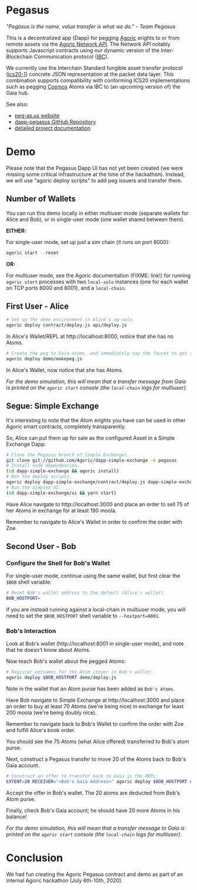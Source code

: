 # Pegasus

*"Pegasus is the name, value transfer is what we do." - Team Pegasus*

This is a decentralized app (Dapp) for pegging [Agoric](https://agoric.com) erights to or from remote assets via the [Agoric Network API](https://github.com/Agoric/agoric-sdk/blob/master/packages/SwingSet/docs/networking.md).  The Network API notably supports Javascript contracts using our dynamic version of the Inter-Blockchain Communication protocol ([IBC](https://cosmos.network/ibc)).

We currently use the Interchain Standard fungible asset transfer protocol ([ics20-1](https://github.com/cosmos/ics/tree/master/spec/ics-020-fungible-token-transfer)) concrete JSON representation at the packet data layer.  This combination supports compatibility with conforming ICS20 implementations such as pegging [Cosmos](https://cosmos.network) Atoms via IBC to (an upcoming version of) the Gaia hub.

See also:

* [peg-as.us website](https://peg-as.us)
* [dapp-pegasus GitHub Repository](https://github.com/agoric/dapp-pegasus)
* [detailed project documentation](https://docs.google.com/document/d/1m62GfGBxt0RhLx0x9qZJ907uEUsXYY4BRu-JsPhZ620/edit)

# Demo

Please note that the Pegasus Dapp UI has not yet been created (we were 
missing some critical infrastructure at the time of the hackathon).
Instead, we will use "agoric deploy scripts" to add peg issuers and transfer
them.

## Number of Wallets

You can run this demo locally in either multiuser mode (separate wallets for Alice and Bob), or in single-user mode (one wallet shared between them).

**EITHER:**

For single-user mode, set up just a sim chain (it runs on port 8000):
```js
agoric start --reset
```

**OR:**

For multiuser mode, see the Agoric documentation (FIXME: link!) for
running `agoric start` processes with two `local-solo` instances (one
for each wallet on TCP ports 8000 and 8001), and a `local-chain`.

## First User - Alice

```sh
# Set up the demo environment in Alice's ag-solo.
agoric deploy contract/deploy.js api/deploy.js
```

In Alice's Wallet/REPL at http://localhost:8000, notice that she has no Atoms.

```sh
# Create the peg to Gaia atoms, and immediately tap the faucet to get some.
agoric deploy demo/makepeg.js
```

In Alice's Wallet, now notice that she has Atoms.

*For the demo simulation, this will mean that a transfer message from Gaia is printed on the `agoric start` console (the `local-chain` logs for multiuser).*

## Segue: Simple Exchange

It's interesting to note that the Atom erights you have can be used in other Agoric smart contracts, completely transparently.

So, Alice can put them up for sale as the configured Asset in a Simple Exchange Dapp:

```sh
# Clone the Pegasus branch of Simple Exchange).
git clone git://github.com/Agoric/dapp-simple-exchange -b pegasus
# Install node dependencies.
(cd dapp-simple-exchange && agoric install)
# Run the deploy scripts.
agoric deploy dapp-simple-exchange/contract/deploy.js dapp-simple-exchange/api/deploy.js
# Run the simplex UI.
(cd dapp-simple-exchange/ui && yarn start)
```

Have Alice navigate to http://localhost:3000 and place an order to sell 75 of her Atoms in exchange for at least 190 moola.

Remember to navigate to Alice's Wallet in order to confirm the order with Zoe.

## Second User - Bob

### Configure the Shell for Bob's Wallet

For single-user mode, continue using the same wallet, but first clear the `$BOB` shell variable:

```sh
# Reset Bob's wallet address to the default (Alice's wallet).
BOB_HOSTPORT=
```

If you are instead running against a local-chain in multiuser mode, you will need to set the `$BOB_HOSTPORT` shell variable to `--hostport=8001`.

### Bob's Interaction

Look at Bob's wallet (http://localhost:8001 in single-user mode), and note that he doesn't know about Atoms.

Now teach Bob's wallet about the pegged Atoms:

```sh
# Register petnames for the Atom issuer in Bob's wallet:
agoric deploy $BOB_HOSTPORT demo/deploy.js
```

Note in the wallet that an Atom purse has been added as `Bob's Atoms`.

Have Bob navigate to Simple Exchange at http://localhost:3000 and place an order to buy at least 70 Atoms (we're being nice) in exchange for least 200 moola (we're being doubly nice).

Remember to navigate back to Bob's Wallet to confirm the order with Zoe and fulfill Alice's book order.

You should see the 75 Atoms (what Alice offered) transferred to Bob's atom purse.

Next, construct a Pegasus transfer to move 20 of the Atoms back to Bob's Gaia account.

```sh
# Construct an offer to transfer back to Gaia in the REPL:
EXTENT=20 RECEIVER="<Bob's Gaia Address>" agoric deploy $BOB_HOSTPORT demo/transfer.js
```

Accept the offer in Bob's wallet.  The 20 atoms are deducted from Bob's Atom purse.

Finally, check Bob's Gaia account; he should have 20 more Atoms in his balance!

*For the demo simulation, this will mean that a transfer message to Gaia is printed on the `agoric start` console (the `local-chain` logs for multiuser).*

# Conclusion

We had fun creating the Agoric Pegasus contract and demo as part of an internal Agoric hackathon (July 6th-10th, 2020).
